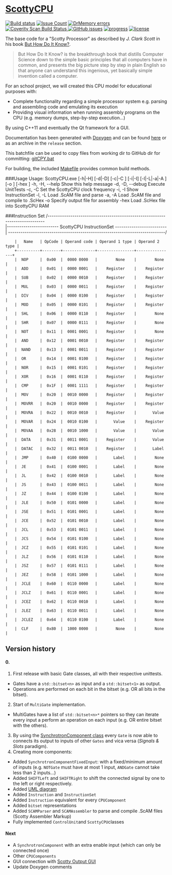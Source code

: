 # [ScottyCPU](http://scottycpufor.me/)
[![Build status](https://ci.appveyor.com/api/projects/status/0exw7bal3h8n53cp?svg=true)](https://ci.appveyor.com/project/Wosser1sProductions/scottycpu) [![Issue Count](https://codeclimate.com/github/Wosser1sProductions/ScottyCPU/badges/issue_count.svg)](https://codeclimate.com/github/Wosser1sProductions/ScottyCPU)  [![DrMemory errors](https://img.shields.io/badge/DrMemory-0_errors-brightgreen.svg)](http://www.drmemory.org/) <a href="https://scan.coverity.com/projects/wosser1sproductions-scottycpu">
  <img alt="Coverity Scan Build Status"
       src="https://scan.coverity.com/projects/11522/badge.svg"/>
</a> [![GitHub issues](https://img.shields.io/github/issues/Wosser1sProductions/ScottyCPU.svg)](https://github.com/Wosser1sProductions/ScottyCPU/issues)  [![progress](https://img.shields.io/badge/total%20progress-87%25-green.svg)](http://doc.scottycpufor.me) [![license](https://img.shields.io/badge/license-GNU%20GPLv3-blue.svg)](https://github.com/Wosser1sProductions/ScottyCPU/blob/master/License.txt)

The base code for a "Scotty Processor" as described by *J. Clark Scott* in his book [But How Do It Know?](http://www.buthowdoitknow.com/).

> But How Do It Know? is the breakthrough book that distills Computer Science down to the simple basic principles that 
all computers have in common, and presents the big picture step by step in plain English so that anyone can understand 
this ingenious, yet basically simple invention called a computer.


For an school project, we will created this CPU model for educational purposes with:
 - Complete functionality regarding a simple processor system e.g. parsing and assembling code and emulating its execution
 - Providing visual information when running assembly programs on the CPU (e.g. memory dumps, step-by-step execution...)
 
By using C++11 and eventually the Qt framework for a GUI.

Documentation has been generated with [Doxygen](http://www.doxygen.org/index.html) and can be found [here](http://doc.scottycpufor.me/) or as an archive in the `release` section.

This batchfile can be used to copy files from working dir to GitHub dir for committing: [gitCPY.bat](https://gist.github.com/Wosser1sProductions/638ff2219b8786a83df863c574a8e58d)

For building, the included [Makefile](https://github.com/Wosser1sProductions/ScottyCPU/blob/master/Makefile) provides common build methods.

###Usage
    Usage: ScottyCPU.exe [-h|-H] [-d|-D] [-c|-C <float>] [-i|-I]
                         [-l|-L|-a|-A <file>] [-o <file>] [-hex <file>]
      -h, -H, --help     Show this help message
      -d, -D, --debug    Execute UnitTests
      -c, -C  <float>    Set the ScottyCPU clock frequency
      -i, -I             Show InstructionSet
      -l, -L  <file>     Load .ScAM file and parse
      -a, -A  <file>     Load .ScAM file and compile to .ScHex
      -o      <file>     Specify output file for assembly
      -hex    <file>     Load .ScHex file into ScottyCPU RAM

###Instruction Set
    /----------------------------------------------------------------------------\
    |------------------------- ScottyCPU InstructionSet -------------------------|
    \----------------------------------------------------------------------------/
    
        |   Name   | OpCode | Operand code | Operand 1 type | Operand 2 type |
        +----------+--------+--------------+----------------+----------------+
        |  NOP     |  0x00  |  0000 0000   |        None    |        None    |
        |  ADD     |  0x01  |  0000 0001   |    Register    |    Register    |
        |  SUB     |  0x02  |  0000 0010   |    Register    |    Register    |
        |  MUL     |  0x03  |  0000 0011   |    Register    |    Register    |
        |  DIV     |  0x04  |  0000 0100   |    Register    |    Register    |
        |  MOD     |  0x05  |  0000 0101   |    Register    |    Register    |
        |  SHL     |  0x06  |  0000 0110   |    Register    |        None    |
        |  SHR     |  0x07  |  0000 0111   |    Register    |        None    |
        |  NOT     |  0x11  |  0001 0001   |    Register    |        None    |
        |  AND     |  0x12  |  0001 0010   |    Register    |    Register    |
        |  NAND    |  0x13  |  0001 0011   |    Register    |    Register    |
        |  OR      |  0x14  |  0001 0100   |    Register    |    Register    |
        |  NOR     |  0x15  |  0001 0101   |    Register    |    Register    |
        |  XOR     |  0x16  |  0001 0110   |    Register    |    Register    |
        |  CMP     |  0x1F  |  0001 1111   |    Register    |    Register    |
        |  MOV     |  0x20  |  0010 0000   |    Register    |    Register    |
        |  MOVRR   |  0x20  |  0010 0000   |    Register    |    Register    |
        |  MOVRA   |  0x22  |  0010 0010   |    Register    |       Value    |
        |  MOVAR   |  0x24  |  0010 0100   |       Value    |    Register    |
        |  MOVAA   |  0x28  |  0010 1000   |       Value    |       Value    |
        |  DATA    |  0x31  |  0011 0001   |    Register    |       Value    |
        |  DATAC   |  0x32  |  0011 0010   |    Register    |       Label    |
        |  JMP     |  0x40  |  0100 0000   |       Label    |        None    |
        |  JE      |  0x41  |  0100 0001   |       Label    |        None    |
        |  JL      |  0x42  |  0100 0010   |       Label    |        None    |
        |  JS      |  0x43  |  0100 0011   |       Label    |        None    |
        |  JZ      |  0x44  |  0100 0100   |       Label    |        None    |
        |  JLE     |  0x50  |  0101 0000   |       Label    |        None    |
        |  JSE     |  0x51  |  0101 0001   |       Label    |        None    |
        |  JCE     |  0x52  |  0101 0010   |       Label    |        None    |
        |  JCL     |  0x53  |  0101 0011   |       Label    |        None    |
        |  JCS     |  0x54  |  0101 0100   |       Label    |        None    |
        |  JCZ     |  0x55  |  0101 0101   |       Label    |        None    |
        |  JLZ     |  0x56  |  0101 0110   |       Label    |        None    |
        |  JSZ     |  0x57  |  0101 0111   |       Label    |        None    |
        |  JEZ     |  0x58  |  0101 1000   |       Label    |        None    |
        |  JCLE    |  0x60  |  0110 0000   |       Label    |        None    |
        |  JCLZ    |  0x61  |  0110 0001   |       Label    |        None    |
        |  JCEZ    |  0x62  |  0110 0010   |       Label    |        None    |
        |  JLEZ    |  0x63  |  0110 0011   |       Label    |        None    |
        |  JCLEZ   |  0x64  |  0110 0100   |       Label    |        None    |
        |  CLF     |  0x80  |  1000 0000   |        None    |        None    |
 

## Version history
#### 0.
 1. First release with basic Gate classes, all with their respective unittests. 
   - Gates have a `std::bitset<n>` as input and a `std::bitset<1>` as output.
   - Operations are performed on each bit in the bitset (e.g. OR all bits in the bitset).
 2. Start of `MultiGate` implementation.
   - MultiGates have a list of `std::bitset<n>*` pointers so they can iterate every input a perform an operation on each input (e.g. OR entire bitset with the others).
 3. By using the [SynchrotronComponent class](https://github.com/Wosser1sProductions/Synchrotron) every `Gate` is now able to connects its output to inputs of other `Gates` and vica versa (*Signals & Slots* paradigm).
 4. Creating more components:
   - Added `SynchrotronComponentFixedInput`: with a fixed/minimum amount of inputs (e.g. `NOTGate` must have at most 1 input, `ANDGate` cannot take less than 2 inputs...)
   - Added `SHIFTLeft` and `SHIFTRight` to shift the connected signal by one to the left or right respectively.
   - Added [UML diagram](https://raw.githubusercontent.com/Wosser1sProductions/ScottyCPU/master/UML/ClassDiagram_0.4.42.png)
   - Added `Instruction` and `InstructionSet`
   - Added `Instruction` equivalent for every `CPUComponent`
   - Added `bitset` representations
   - Added `SCAMParser` and `SCAMAssembler` to parse and compile .ScAM files (Scotty Assembler Markup)
   - Fully implemented `ControlUnit`and `ScottyCPU`classes
 
#### Next
 - A `SynchrotronComponent` with an extra enable input (which can only be connected once)
 - Other `CPUComponents`
 - GUI connection with [Scotty Output GUI](https://github.com/llewella20/Scotty_Output_GUI)
 - Update Doxygen comments
